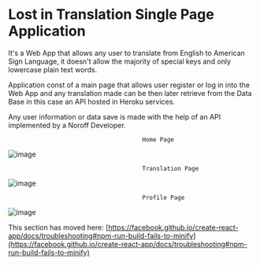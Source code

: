 <h1>Lost in Translation Single Page Application</h1>

It's a Web App that allows any user to translate from English to American Sign Language,
it doesn't allow the majority of special keys and only lowercase plain text words.

Application const of a main page that allows user register or log in into the Web App
and any translation made can be then later retrieve from the Data Base in this case an API 
hosted in Heroku services.

Any user information or data save is made with the help of an API implemented by a Noroff Developer.

                                          Home Page
![image](https://user-images.githubusercontent.com/93591202/174835883-0d53eb90-9c9f-4e65-a2aa-40a16f179f63.png)

                                          Translation Page
![image](https://user-images.githubusercontent.com/93591202/174836001-7f731250-66a8-4734-b445-1fa6fedd2772.png)
                                          
                                          Profile Page
![image](https://user-images.githubusercontent.com/93591202/174835945-163fc2ff-227d-493e-b470-4e5c35dcb5bb.png)

This section has moved here: [https://facebook.github.io/create-react-app/docs/troubleshooting#npm-run-build-fails-to-minify](https://facebook.github.io/create-react-app/docs/troubleshooting#npm-run-build-fails-to-minify)
